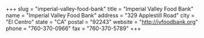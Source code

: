 +++
slug = "imperial-valley-food-bank"
title = "Imperial Valley Food Bank"
name = "Imperial Valley Food Bank"
address = "329 Applestill Road"
city = "El Centro"
state = "CA"
postal = "92243"
website = "http://ivfoodbank.org"
phone = "760-370-0966"
fax = "760-370-5789"
+++
